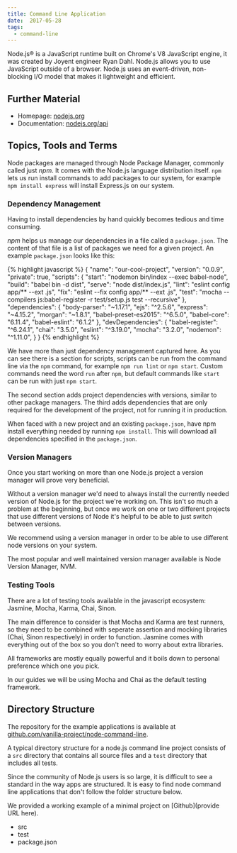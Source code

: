 ```yaml
---
title: Command Line Application
date:  2017-05-28
tags:
  - command-line
---
```


Node.js® is a JavaScript runtime built on Chrome's V8 JavaScript engine, it was created by Joyent engineer Ryan Dahl.
Node.js allows you to use JavaScript outside of a browser.
Node.js uses an event-driven, non-blocking I/O model that makes it lightweight and efficient.


## Further Material

- Homepage: [nodejs.org](https://nodejs.org/)
- Documentation: [nodejs.org/api](https://nodejs.org/api)


## Topics, Tools and Terms

Node packages are managed through Node Package Manager, commonly called just _npm_. It comes with the Node.js language distribution itself.
`npm` lets us run install commands to add packages to our system, for example `npm install express` will install Express.js on our system.


### Dependency Management

Having to install dependencies by hand quickly becomes tedious and time consuming.

_npm_ helps us manage our dependencies in a file called a `package.json`.
The content of that file is a list of packages we need for a given project.
An example `package.json` looks like this:

{% highlight javascript %}
{
  "name": "our-cool-project",
  "version": "0.0.9",
  "private": true,
  "scripts": {
    "start": "nodemon bin/index --exec babel-node",
    "build": "babel bin -d dist",
    "serve": "node dist/index.js",
    "lint": "eslint config app/** --ext .js",
    "fix": "eslint --fix config app/** --ext .js",
    "test": "mocha --compilers js:babel-register -r test/setup.js test --recursive"
  },
  "dependencies": {
    "body-parser": "~1.17.1",
    "ejs": "^2.5.6",
    "express": "~4.15.2",
    "morgan": "~1.8.1",
    "babel-preset-es2015": "^6.5.0",
    "babel-core": "6.11.4",
    "babel-eslint": "6.1.2"
  },
  "devDependencies": {
    "babel-register": "^6.24.1",
    "chai": "3.5.0",
    "eslint": "^3.19.0",
    "mocha": "3.2.0",
    "nodemon": "^1.11.0",
  }
}
{% endhighlight %}

We have more than just dependency management captured here.
As you can see there is a section for scripts, scripts can be run from the command line via the `npm` command, for example `npm run lint` or `npm start`.
Custom commands need the word `run` after `npm`, but default commands like `start` can be run with just `npm start`.

The second section adds project dependencies with versions, similar to other package managers.
The third adds dependencies that are only required for the development of the project, not for running it in production.

When faced with a new project and an existing `package.json`, have npm install everything needed by running `npm install`.
This will download all dependencies specified in the `package.json`.


### Version Managers

Once you start working on more than one Node.js project a version manager will prove very beneficial.

Without a version manager we'd need to always install the currently needed version of Node.js for the project we're working on.
This isn't so much a problem at the beginning, but once we work on one or two different projects that use different versions of Node it's helpful to be able to just switch between versions.

We recommend using a version manager in order to be able to use different node versions on your system.

The most popular and well maintained version manager available is Node Version
Manager, NVM.


### Testing Tools

There are a lot of testing tools available in the javascript ecosystem: Jasmine, Mocha, Karma, Chai, Sinon.

The main difference to consider is that Mocha and Karma are test runners, so they need to be combined with seperate assertion and mocking libraries (Chai, Sinon respectively) in order to function.
Jasmine comes with everything out of the box so you don't need to worry about extra libraries.

All frameworks are mostly equally powerful and it boils down to personal preference which one you pick.

In our guides we will be using Mocha and Chai as the default testing framework.


## Directory Structure

The repository for the example applications is available at [github.com/vanilla-project/node-command-line](https://github.com/vanilla-project/node-command-line).

A typical directory structure for a node.js command line project consists of a `src` directory that contains all source files and a `test` directory that includes all tests.

Since the community of Node.js users is so large, it is difficult to see a standard in the way apps are structured.
It is easy to find node command line applications that don't follow the folder structure below.

We provided a working example of a minimal project on [Github](provide URL here).

<ul class="directory-structure">
  <li class="directory">src</li>
  <li class="directory">test</li>
  <li class="json file">package.json</li>
</ul>


